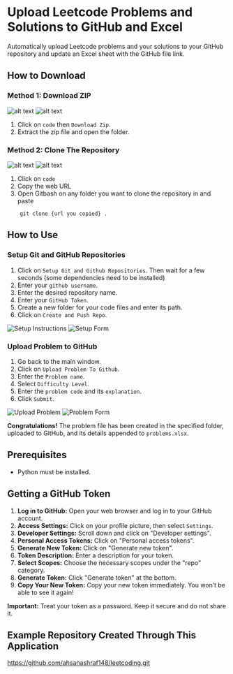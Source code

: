 # Upload Leetcode Problems and Solutions to GitHub and Excel

Automatically upload Leetcode problems and your solutions to your GitHub repository and update an Excel sheet with the GitHub file link.

## How to Download

### Method 1: Download ZIP

![alt text](image-4.png)
![alt text](image-5.png)

1. Click on `code` then `Download Zip`.
2. Extract the zip file and open the folder.

### Method 2: Clone The Repository

![alt text](image-4.png)
![alt text](image-6.png)

1. Click on `code`
2. Copy the web URL
3. Open Gitbash on any folder you want to clone the repository in and paste

```shell
    git clone {url you copied} .
```

## How to Use

### Setup Git and GitHub Repositories

1. Click on `Setup Git and Github Repositories`. Then wait for a few seconds (some dependencies need to be installed)
2. Enter your `github username`.
3. Enter the desired repository name.
4. Enter your `GitHub Token`.
5. Create a new folder for your code files and enter its path.
6. Click on `Create and Push Repo`.

![Setup Instructions](image.png)
![Setup Form](image-1.png)

### Upload Problem to GitHub

1. Go back to the main window.
2. Click on `Upload Problem To Github`.
3. Enter the `Problem name`.
4. Select `Difficulty Level`.
5. Enter the `problem code` and its `explanation`.
6. Click `Submit`.

![Upload Problem](image-2.png)
![Problem Form](image-3.png)

**Congratulations!** The problem file has been created in the specified folder, uploaded to GitHub, and its details appended to `problems.xlsx`.

## Prerequisites

- Python must be installed.

## Getting a GitHub Token

1. **Log in to GitHub:** Open your web browser and log in to your GitHub account.
2. **Access Settings:** Click on your profile picture, then select `Settings`.
3. **Developer Settings:** Scroll down and click on "Developer settings".
4. **Personal Access Tokens:** Click on "Personal access tokens".
5. **Generate New Token:** Click on "Generate new token".
6. **Token Description:** Enter a description for your token.
7. **Select Scopes:** Choose the necessary scopes under the "repo" category.
8. **Generate Token:** Click "Generate token" at the bottom.
9. **Copy Your New Token:** Copy your new token immediately. You won’t be able to see it again!

**Important:** Treat your token as a password. Keep it secure and do not share it.

## Example Repository Created Through This Application

https://github.com/ahsanashraf148/leetcoding.git

